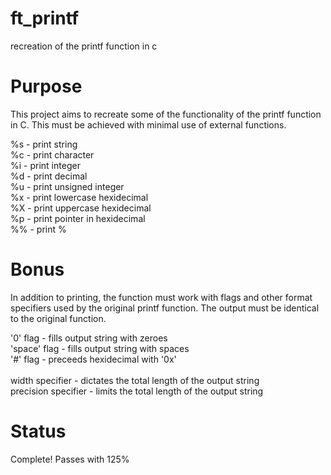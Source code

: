 # ft_printf
recreation of the printf function in c

# Purpose
This project aims to recreate some of the functionality of the printf function in C. This must be achieved with minimal use of external functions.

%s - print string <br />
%c - print character <br />
%i - print integer<br />
%d - print decimal<br />
%u - print unsigned integer<br />
%x - print lowercase hexidecimal<br />
%X - print uppercase hexidecimal<br />
%p - print pointer in hexidecimal<br />
%% - print %<br />

# Bonus
In addition to printing, the function must work with flags and other format specifiers used by the original printf function. The output must be identical to the original function.

'0' flag - fills output string with zeroes<br />
'space' flag - fills output string with spaces<br />
'#' flag - preceeds hexidecimal with '0x'<br /> <br />
width specifier - dictates the total length of the output string<br />
precision specifier - limits the total length of the output string<br />

# Status

Complete! Passes with 125%
